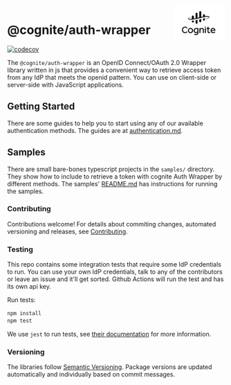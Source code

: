 <a href="https://cognite.com/">
    <img src="./cognite_logo.png" alt="Cognite logo" title="Cognite" align="right" height="80" />
</a>

# @cognite/auth-wrapper

[![codecov](https://codecov.io/gh/cognitedata/auth-wrapper/branch/main/graph/badge.svg?token=3dhnnL5sHo)](https://codecov.io/gh/cognitedata/auth-wrapper)

The `@cognite/auth-wrapper` is an OpenID Connect/OAuth 2.0 Wrapper library written in js that provides a convenient way to retrieve access token from any IdP that meets the openid pattern. You can use on client-side or server-side with JavaScript applications.

## Getting Started
There are some guides to help you to start using any of our available authentication methods.
The guides are at [authentication.md](./guides/authentication.md).

## Samples

There are small bare-bones typescript projects in the `samples/` directory.
They show how to include to retrieve a token with cognite Auth Wrapper by different methods.
The samples' [README.md](./samples/README.md) has instructions for running the samples.

### Contributing

Contributions welcome!
For details about commiting changes, automated versioning and releases, see [Contributing](./CONTRIBUTING.md).

### Testing

This repo contains some integration tests that require some IdP credentials to run.
You can use your own IdP credentials, talk to any of the contributors or leave an issue and it'll get sorted.
Github Actions will run the test and has its own api key.

Run tests:

```bash
npm install
npm test
```

We use `jest` to run tests, see [their documentation](https://github.com/facebook/jest) for more information.

### Versioning

The libraries follow [Semantic Versioning](https://semver.org/).
Package versions are updated automatically and individually based on commit messages.
